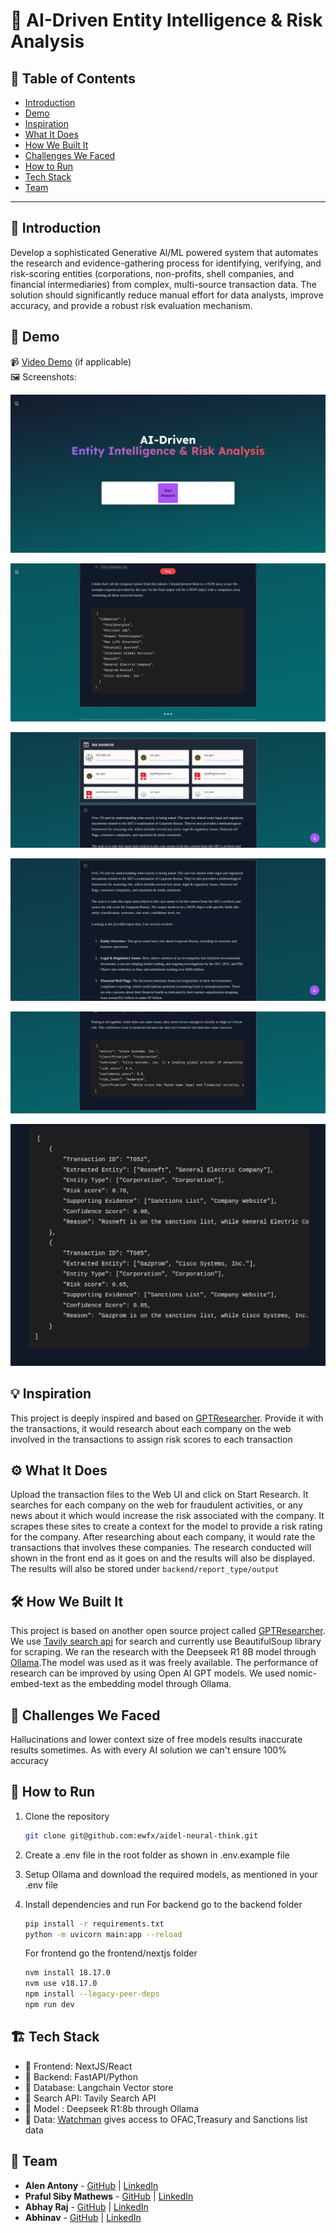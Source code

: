 # 🚀 AI-Driven Entity Intelligence & Risk Analysis

## 📌 Table of Contents
- [Introduction](#introduction)
- [Demo](#demo)
- [Inspiration](#inspiration)
- [What It Does](#what-it-does)
- [How We Built It](#how-we-built-it)
- [Challenges We Faced](#challenges-we-faced)
- [How to Run](#how-to-run)
- [Tech Stack](#tech-stack)
- [Team](#team)

---

## 🎯 Introduction
Develop a sophisticated Generative Al/ML powered system that automates the research and evidence-gathering process for identifying, verifying, and risk-scoring entities (corporations, non-profits, shell companies, and financial intermediaries) from complex, multi-source transaction data. The solution should significantly reduce manual effort for data analysts, improve accuracy, and provide a robust risk evaluation mechanism.

## 🎥 Demo 
📹 [Video Demo](#) (if applicable)  
🖼️ Screenshots:

![Home Page](artifacts/20250326_18h45m06s_grim.png)

![Extracted Companies in the transactions](artifacts/20250326_18h58m39s_grim.png)

![Sources for results](artifacts/20250326_19h19m14s_grim.png)

![Model Reasoning](artifacts/20250326_19h20m56s_grim.png)

![Entity Risk Rating](artifacts/20250326_19h40m11s_grim.png)

![Transaction Risk Rating](artifacts/20250326_19h55m43s_grim.png)


## 💡 Inspiration
This project is deeply inspired and based on [GPTResearcher](https://github.com/assafelovic/gpt-researcher). Provide it with the transactions, it would research about each company on the web involved in the transactions to assign risk scores to each transaction

## ⚙️ What It Does
Upload the transaction files to the Web UI and click on Start Research. It searches for each company on the web for fraudulent activities, or any news about it which would increase the risk associated with the company. It scrapes these sites to create a context for the model to provide a risk rating for the company. After researching about each company, it would rate the transactions that involves these companies. The research conducted will shown in the front end as it goes on and the results will also be displayed.
The results will also be stored under `backend/report_type/output`

## 🛠️ How We Built It
This project is based on another open source project called [GPTResearcher](https://github.com/assafelovic/gpt-researcher). We use [Tavily search api](https://tavily.com/) for search and currently use BeautifulSoup library for scraping. We ran the research with the Deepseek R1 8B model through [Ollama](https://ollama.com/).The model was used as it was freely available. The performance of research can be improved by using Open AI GPT models. We used nomic-embed-text as the embedding model through Ollama.

## 🚧 Challenges We Faced
Hallucinations and lower context size of free models results inaccurate results sometimes. As with every AI solution we can't ensure 100% accuracy

## 🏃 How to Run
1. Clone the repository  
   ```sh
   git clone git@github.com:ewfx/aidel-neural-think.git
   ```

2. Create a .env file in the root folder as shown in .env.example file

3. Setup Ollama and download the required models, 
as mentioned in your .env file

4. Install dependencies and run
   For backend go to the backend folder
   ```sh
   pip install -r requirements.txt
   python -m uvicorn main:app --reload
   ```
   For frontend go the frontend/nextjs folder
   ```sh
   nvm install 18.17.0
   nvm use v18.17.0
   npm install --legacy-peer-deps
   npm run dev
   ```

## 🏗️ Tech Stack
- 🔹 Frontend: NextJS/React
- 🔹 Backend:  FastAPI/Python
- 🔹 Database: Langchain Vector store
- 🔹 Search API: Tavily Search API
- 🔹 Model : Deepseek R1:8b through Ollama
- 🔹 Data: [Watchman](https://github.com/moov-io/watchman) gives access to OFAC,Treasury and Sanctions list data

## 👥 Team
- **Alen Antony** - [GitHub](https://github.com/Anonymous-AAA) | [LinkedIn](https://www.linkedin.com/in/alen-antony-bb8935218/)
- **Praful Siby Mathews** - [GitHub](#) | [LinkedIn](#)
- **Abhay Raj** - [GitHub](#) | [LinkedIn](#)
- **Abhinav** - [GitHub](#) | [LinkedIn](#)